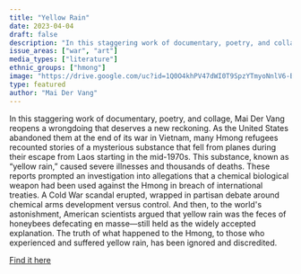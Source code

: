 ```yaml
---
title: "Yellow Rain"
date: 2023-04-04
draft: false
description: "In this staggering work of documentary, poetry, and collage, Mai Der Vang reopens a wrongdoing that deserves a new reckoning. As the United States abandoned them at the end of its war in Vietnam, many Hmong refugees recounted stories of a mysterious substance that fell from planes during their escape from Laos starting in the mid-1970s. This substance, known as “yellow rain,” caused severe illnesses and thousands of deaths. These reports prompted an investigation into allegations that a chemical biological weapon had been used against the Hmong in breach of international treaties. A Cold War scandal erupted, wrapped in partisan debate around chemical arms development versus control. And then, to the world's astonishment, American scientists argued that yellow rain was the feces of honeybees defecating en masse—still held as the widely accepted explanation. The truth of what happened to the Hmong, to those who experienced and suffered yellow rain, has been ignored and discredited."
issue_areas: ["war", "art"]
media_types: ["literature"]
ethnic_groups: ["hmong"]
image: "https://drive.google.com/uc?id=1Q0O4khPV47dWI0T9SpzYTmyoNnlV6-Bv"
type: featured
author: "Mai Der Vang"
---
```


In this staggering work of documentary, poetry, and collage, Mai Der Vang reopens a wrongdoing that deserves a new reckoning. As the United States abandoned them at the end of its war in Vietnam, many Hmong refugees recounted stories of a mysterious substance that fell from planes during their escape from Laos starting in the mid-1970s. This substance, known as “yellow rain,” caused severe illnesses and thousands of deaths. These reports prompted an investigation into allegations that a chemical biological weapon had been used against the Hmong in breach of international treaties. A Cold War scandal erupted, wrapped in partisan debate around chemical arms development versus control. And then, to the world's astonishment, American scientists argued that yellow rain was the feces of honeybees defecating en masse—still held as the widely accepted explanation. The truth of what happened to the Hmong, to those who experienced and suffered yellow rain, has been ignored and discredited.

[Find it here](https://www.graywolfpress.org/books/yellow-rain)
